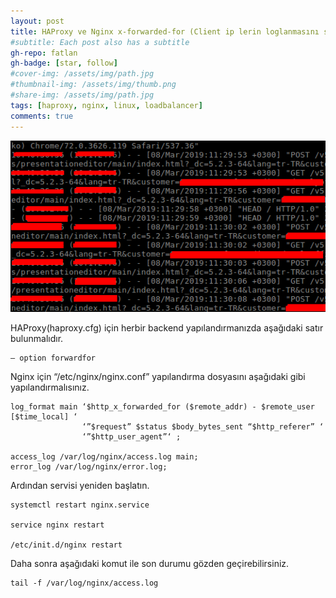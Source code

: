 ```yaml
---
layout: post
title: HAProxy ve Nginx x-forwarded-for (Client ip lerin loglanmasını sağlamak)
#subtitle: Each post also has a subtitle
gh-repo: fatlan
gh-badge: [star, follow]
#cover-img: /assets/img/path.jpg
#thumbnail-img: /assets/img/thumb.png
#share-img: /assets/img/path.jpg
tags: [haproxy, nginx, linux, loadbalancer]
comments: true
---
```

![Crepe](assets/img/ha-nix-forwarder/x-forwarder-for-ha-nix01.png)

HAProxy(haproxy.cfg) için herbir backend yapılandırmanızda aşağıdaki satır bulunmalıdır.

~~~
– option forwardfor
~~~

Nginx için “/etc/nginx/nginx.conf” yapılandırma dosyasını aşağıdaki gibi yapılandırmalısınız.

~~~
log_format main ‘$http_x_forwarded_for ($remote_addr) - $remote_user [$time_local] ‘
                ‘”$request” $status $body_bytes_sent “$http_referer” ‘
                ‘”$http_user_agent”‘ ;

access_log /var/log/nginx/access.log main;
error_log /var/log/nginx/error.log;
~~~

Ardından servisi yeniden başlatın.

~~~
systemctl restart nginx.service

service nginx restart

/etc/init.d/nginx restart
~~~

Daha sonra aşağıdaki komut ile son durumu gözden geçirebilirsiniz.

~~~
tail -f /var/log/nginx/access.log
~~~